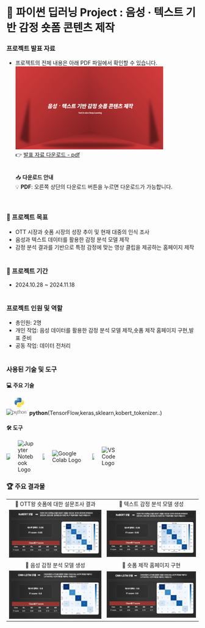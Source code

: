 # 🌟 파이썬 딥러닝 Project : 음성 · 텍스트 기반 감정 숏폼 콘텐츠 제작

### 프로젝트 발표 자료
- 프로젝트의 전체 내용은 아래 PDF 파일에서 확인할 수 있습니다.<br>
[<img src="portfolio5.png" width="387px" alt="파이썬 딥러닝 포트폴리오">](파이썬딥러닝포트폴리오.pdf)</br>
  👉 [발표 자료 다운로드 - pdf](https://github.com/Kim-Jun-Hee/project5/blob/main/파이썬딥러닝포트폴리오.pdf)  
<br></br>
📥 **다운로드 안내**  
💡 **PDF**: 오른쪽 상단의 다운로드 버튼을 누르면 다운로드가 가능합니다.  
<br></br>

### 📂 프로젝트 목표
- OTT 시장과 숏폼 시장의 성장 추이 및 현재 대중의 인식 조사
- 음성과 텍스트 데이터를 활용한 감정 분석 모델 제작
- 감정 분석 결과를 기반으로 특정 감정에 맞는 영상 클립을 제공하는 홈페이지 제작
<br></br>

### 📅 프로젝트 기간
- 2024.10.28 ~ 2024.11.18
<br></br>

### 프로젝트 인원 및 역할
- 총인원: 2명
- 개인 작업: 음성 데이터를 활용한 감정 분석 모델 제작,숏폼 제작 홈페이지 구현,발표 준비
- 공동 작업: 데이터 전처리
<br></br>

### 사용된 기술 및 도구

#### 💻 주요 기술
<img src="https://dummyimage.com/10x1/ffffff/ffffff" width="10"/><img src="python-logo.png" alt="SQL" width="40"/> **python**(TensorFlow,keras,sklearn,kobert_tokenizer..)

#### 🛠️ 도구 
<div style="display: flex; align-items: center; gap: 20px;">
  <img src="https://dummyimage.com/10x1/ffffff/ffffff" width="10"/>
  <img src="https://jupyter.org/assets/homepage/main-logo.svg" alt="Jupyter Notebook Logo" width="45" style="display: block;">
  <img src="https://dummyimage.com/10x1/ffffff/ffffff" width="5"/>
  <img src="https://upload.wikimedia.org/wikipedia/commons/thumb/d/d0/Google_Colaboratory_SVG_Logo.svg/1200px-Google_Colaboratory_SVG_Logo.svg.png" alt="Google Colab Logo" width="85">
  <img src="https://dummyimage.com/10x1/ffffff/ffffff" width="5"/>
  <img src="https://code.visualstudio.com/assets/images/code-stable.png" alt="VS Code Logo" width="45">
</div>


### 🏆 주요 결과물
<table>
  <tr>
    <td align="center">🌟 OTT왕 숏폼에 대한 설문조사 결과</td>
    <td align="center">🌟 텍스트 감정 분석 모델 생성</td>
  </tr>
  <tr>
    <td>
      <img src="text.png" alt="상관관계" width="500">
    </td>
    <td>
      <img src="text.png" alt="다중 회귀분석" width="500">
    </td>
  </tr>
  <tr>
    <td align="center">🌟 음성 감정 분석 모델 생성</td>
    <td align="center">🌟 숏폼 제작 홈페이지 구현</td>
  </tr>
  <tr>
    <td>
      <img src="sound.png" alt="명절" width="500">
    </td>
    <td>
      <img src="sound.png" alt="오배송" width="500">
    </td>
  </tr>
</table>
